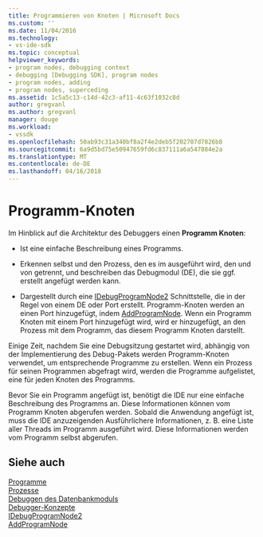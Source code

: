 ```yaml
---
title: Programmieren von Knoten | Microsoft Docs
ms.custom: ''
ms.date: 11/04/2016
ms.technology:
- vs-ide-sdk
ms.topic: conceptual
helpviewer_keywords:
- program nodes, debugging context
- debugging [Debugging SDK], program nodes
- program nodes, adding
- program nodes, superceding
ms.assetid: 1c5a5c13-c14d-42c3-af11-4c63f1032c8d
author: gregvanl
ms.author: gregvanl
manager: douge
ms.workload:
- vssdk
ms.openlocfilehash: 50ab93c31a340bf8a2f4e2deb5f202707d7826b8
ms.sourcegitcommit: 6a9d5bd75e50947659fd6c837111a6a547884e2a
ms.translationtype: MT
ms.contentlocale: de-DE
ms.lasthandoff: 04/16/2018
---
```

# <a name="program-nodes"></a>Programm-Knoten
Im Hinblick auf die Architektur des Debuggers einen **Programm Knoten**:  
  
-   Ist eine einfache Beschreibung eines Programms.  
  
-   Erkennen selbst und den Prozess, den es im ausgeführt wird, den und von getrennt, und beschreiben das Debugmodul (DE), die sie ggf. erstellt angefügt werden kann.  
  
-   Dargestellt durch eine [IDebugProgramNode2](../../extensibility/debugger/reference/idebugprogramnode2.md) Schnittstelle, die in der Regel von einem DE oder Port erstellt. Programm-Knoten werden an einen Port hinzugefügt, indem [AddProgramNode](../../extensibility/debugger/reference/idebugportnotify2-addprogramnode.md). Wenn ein Programm Knoten mit einem Port hinzugefügt wird, wird er hinzugefügt, an den Prozess mit dem Programm, das diesem Programm Knoten darstellt.  
  
 Einige Zeit, nachdem Sie eine Debugsitzung gestartet wird, abhängig von der Implementierung des Debug-Pakets werden Programm-Knoten verwendet, um entsprechende Programme zu erstellen. Wenn ein Prozess für seinen Programmen abgefragt wird, werden die Programme aufgelistet, eine für jeden Knoten des Programms.  
  
 Bevor Sie ein Programm angefügt ist, benötigt die IDE nur eine einfache Beschreibung des Programms an. Diese Informationen können vom Programm Knoten abgerufen werden. Sobald die Anwendung angefügt ist, muss die IDE anzuzeigenden Ausführlichere Informationen, z. B. eine Liste aller Threads im Programm ausgeführt wird. Diese Informationen werden vom Programm selbst abgerufen.  
  
## <a name="see-also"></a>Siehe auch  
 [Programme](../../extensibility/debugger/programs.md)   
 [Prozesse](../../extensibility/debugger/processes.md)   
 [Debuggen des Datenbankmoduls](../../extensibility/debugger/debug-engine.md)   
 [Debugger-Konzepte](../../extensibility/debugger/debugger-concepts.md)   
 [IDebugProgramNode2](../../extensibility/debugger/reference/idebugprogramnode2.md)   
 [AddProgramNode](../../extensibility/debugger/reference/idebugportnotify2-addprogramnode.md)